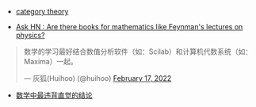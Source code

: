 - [category theory](https://boris-marinov.github.io/category-theory-illustrated/05_logic/)

- [Ask HN : Are there books for mathematics like Feynman's lectures on physics?](https://news.ycombinator.com/item?id=21346272)

<blockquote class="twitter-tweet"><p lang="zh" dir="ltr">数学的学习最好结合数值分析软件（如：Scilab）和计算机代数系统（如：Maxima）一起。</p>&mdash; 灰狐(Huihoo) (@huihoo) <a href="https://twitter.com/huihoo/status/1494219912747032579?ref_src=twsrc%5Etfw">February 17, 2022</a></blockquote> <script async src="https://platform.twitter.com/widgets.js" charset="utf-8"></script>

- [数学中最违背直觉的结论](https://axisofordinary.substack.com/p/the-most-counterintuitive-facts-in?utm_source=url)
